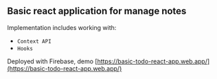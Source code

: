 ## Basic react application for manage notes


Implementation includes working with:

* `Context API`
* `Hooks`

Deployed with Firebase, demo [https://basic-todo-react-app.web.app/](https://basic-todo-react-app.web.app/)
